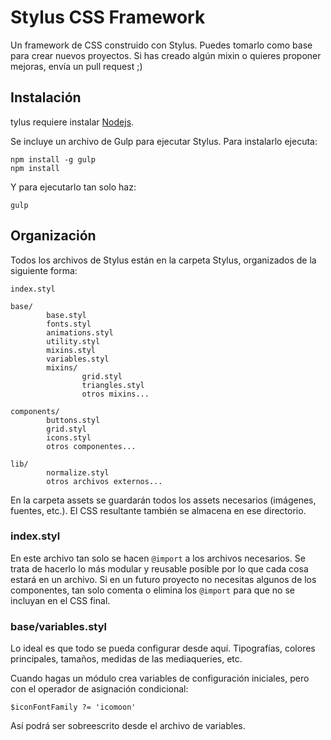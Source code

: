 # Stylus CSS Framework
Un framework de CSS construido con Stylus. Puedes tomarlo como base para crear nuevos proyectos.
Si has creado algún mixin o quieres proponer mejoras, envía un pull request ;)

## Instalación

tylus requiere instalar [Nodejs](http://nodejs.org/).

Se incluye un archivo de Gulp para ejecutar Stylus. Para instalarlo ejecuta:

    npm install -g gulp
    npm install

Y para ejecutarlo tan solo haz:

    gulp


## Organización

Todos los archivos de Stylus están en la carpeta Stylus, organizados de la siguiente forma:

```
index.styl

base/
        base.styl
        fonts.styl
        animations.styl
        utility.styl
        mixins.styl
        variables.styl
        mixins/
                grid.styl
                triangles.styl
                otros mixins...

components/
        buttons.styl
        grid.styl
        icons.styl
        otros componentes...

lib/
        normalize.styl
        otros archivos externos...
```

En la carpeta assets se guardarán todos los assets necesarios (imágenes, fuentes, etc.). El CSS resultante también se almacena en ese directorio.

### index.styl
En este archivo tan solo se hacen `@import` a los archivos necesarios. Se trata de hacerlo lo más modular y reusable posible por lo que cada cosa estará en un archivo. Si en un futuro proyecto no necesitas algunos de los componentes, tan solo comenta o elimina los `@import` para que no se incluyan en el CSS final.

### base/variables.styl
Lo ideal es que todo se pueda configurar desde aquí. Tipografías, colores principales, tamaños, medidas de las mediaqueries, etc.

Cuando hagas un módulo crea variables de configuración iniciales, pero con el operador de asignación condicional:

    $iconFontFamily ?= 'icomoon'

Así podrá ser sobreescrito desde el archivo de variables.

